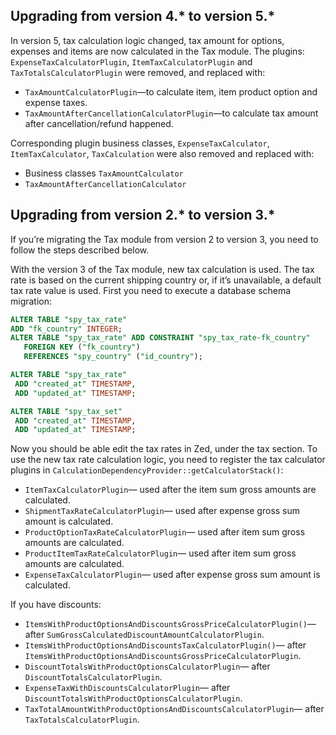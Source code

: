

## Upgrading from version 4.* to version 5.*

In version 5, tax calculation logic changed, tax amount for options, expenses and items are now calculated in the Tax module.
The plugins: `ExpenseTaxCalculatorPlugin`, `ItemTaxCalculatorPlugin` and `TaxTotalsCalculatorPlugin` were removed, and replaced with:

* `TaxAmountCalculatorPlugin`—to calculate item, item product option and expense taxes.
* `TaxAmountAfterCancellationCalculatorPlugin`—to calculate tax amount after cancellation/refund happened.

Corresponding plugin business classes, `ExpenseTaxCalculator`, `ItemTaxCalculator`, `TaxCalculation` were also removed and replaced with:

* Business classes `TaxAmountCalculator`
* `TaxAmountAfterCancellationCalculator`


## Upgrading from version 2.* to version 3.*

If you’re migrating the Tax module from version 2 to version 3, you need to follow the steps described below.

With the version 3 of the Tax module, new tax calculation is used. The tax rate is based on the current shipping country or, if it’s unavailable, a default tax rate value is used.
First you need to execute a database schema migration:

```sql
ALTER TABLE "spy_tax_rate"
ADD "fk_country" INTEGER;
ALTER TABLE "spy_tax_rate" ADD CONSTRAINT "spy_tax_rate-fk_country"
   FOREIGN KEY ("fk_country")
   REFERENCES "spy_country" ("id_country");

ALTER TABLE "spy_tax_rate"
 ADD "created_at" TIMESTAMP,
 ADD "updated_at" TIMESTAMP;

ALTER TABLE "spy_tax_set"
 ADD "created_at" TIMESTAMP,
 ADD "updated_at" TIMESTAMP;
 ```

Now you should be able edit the tax rates in Zed, under the tax section.
To use the new tax rate calculation logic, you need to register the tax calculator plugins in `CalculationDependencyProvider::getCalculatorStack()`:

* `ItemTaxCalculatorPlugin`— used after the item sum gross amounts are calculated.
* `ShipmentTaxRateCalculatorPlugin`— used after expense gross sum amount is calculated.
* `ProductOptionTaxRateCalculatorPlugin`— used after item sum gross amounts are calculated.
* `ProductItemTaxRateCalculatorPlugin`— used after item sum gross amounts are calculated.
* `ExpenseTaxCalculatorPlugin`— used after expense gross sum amount is calculated.

If you have discounts:

* `ItemsWithProductOptionsAndDiscountsGrossPriceCalculatorPlugin()`— after `SumGrossCalculatedDiscountAmountCalculatorPlugin`.
* `ItemsWithProductOptionsAndDiscountsTaxCalculatorPlugin()`— after `ItemsWithProductOptionsAndDiscountsGrossPriceCalculatorPlugin`.
* `DiscountTotalsWithProductOptionsCalculatorPlugin`— after `DiscountTotalsCalculatorPlugin`.
* `ExpenseTaxWithDiscountsCalculatorPlugin`— after `DiscountTotalsWithProductOptionsCalculatorPlugin`.
* `TaxTotalAmountWithProductOptionsAndDiscountsCalculatorPlugin`— after `TaxTotalsCalculatorPlugin`.
